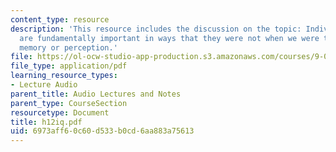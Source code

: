 ```yaml
---
content_type: resource
description: 'This resource includes the discussion on the topic: Individual differences
  are fundamentally important in ways that they were not when we were talking about
  memory or perception.'
file: https://ol-ocw-studio-app-production.s3.amazonaws.com/courses/9-00-introduction-to-psychology-fall-2004/6973aff60c60d533b0cd6aa883a75613_h12iq.pdf
file_type: application/pdf
learning_resource_types:
- Lecture Audio
parent_title: Audio Lectures and Notes
parent_type: CourseSection
resourcetype: Document
title: h12iq.pdf
uid: 6973aff6-0c60-d533-b0cd-6aa883a75613
---
```

